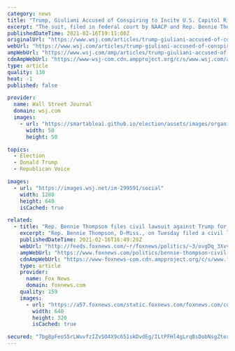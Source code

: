 ```yaml
---
category: news
title: "Trump, Giuliani Accused of Conspiring to Incite U.S. Capitol Riot in New Lawsuit"
excerpt: "The suit, filed in federal court by NAACP and Rep. Bennie Thompson (D., Miss.), also names the Proud Boys and Oath Keepers."
publishedDateTime: 2021-02-16T19:11:00Z
originalUrl: "https://www.wsj.com/articles/trump-giuliani-accused-of-conspiring-to-incite-a-riot-in-new-lawsuit-11613491170"
webUrl: "https://www.wsj.com/articles/trump-giuliani-accused-of-conspiring-to-incite-a-riot-in-new-lawsuit-11613491170"
ampWebUrl: "https://www.wsj.com/amp/articles/trump-giuliani-accused-of-conspiring-to-incite-a-riot-in-new-lawsuit-11613491170"
cdnAmpWebUrl: "https://www-wsj-com.cdn.ampproject.org/c/s/www.wsj.com/amp/articles/trump-giuliani-accused-of-conspiring-to-incite-a-riot-in-new-lawsuit-11613491170"
type: article
quality: 130
heat: -1
published: false

provider:
  name: Wall Street Journal
  domain: wsj.com
  images:
    - url: "https://smartableai.github.io/election/assets/images/organizations/wsj.com-50x50.jpg"
      width: 50
      height: 50

topics:
  - Election
  - Donald Trump
  - Republican Voice

images:
  - url: "https://images.wsj.net/im-299591/social"
    width: 1280
    height: 640
    isCached: true

related:
  - title: "Rep. Bennie Thompson files civil lawsuit against Trump for Jan. 6 riot: 'We must hold him accountable'"
    excerpt: "Rep. Bennie Thompson, D-Miss., on Tuesday filed a civil lawsuit against former President Trump, accusing him of inciting the deadly Jan. 6 Capitol riot and conspiring with attorney Rudy Giuliani and extremist groups to stop Congress from certifying President Biden's Electoral College win."
    publishedDateTime: 2021-02-16T16:49:28Z
    webUrl: "http://feeds.foxnews.com/~r/foxnews/politics/~3/ovgDq_3Xvvs/bennie-thompson-civil-lawsuit-trump-capitol-riot-giuliani"
    ampWebUrl: "https://www.foxnews.com/politics/bennie-thompson-civil-lawsuit-trump-capitol-riot-giuliani.amp"
    cdnAmpWebUrl: "https://www-foxnews-com.cdn.ampproject.org/c/s/www.foxnews.com/politics/bennie-thompson-civil-lawsuit-trump-capitol-riot-giuliani.amp"
    type: article
    provider:
      name: Fox News
      domain: foxnews.com
    quality: 159
    images:
      - url: "https://a57.foxnews.com/static.foxnews.com/foxnews.com/content/uploads/2020/08/640/320/Bennie-Thompson.jpg?ve=1&tl=1"
        width: 640
        height: 320
        isCached: true

secured: "7bg8pFeoS5rLWuvfzIZvSO4X9c651skDvdEg/ILtPFHl4gLrqBsDobNsgZtexxmOs/q9OB0ixpuMK0q4DUblUlt5nuY0goYQVMsnicKIkT8QJE4QAoqSF02ffeiop6jHklea/bRsdtfQWVLBzXx6kBDQ/IO8ANTi5MD3+qXKx7/Qlkqt36ZHOcpRlUmBOxjtlNN8NUVTVZdKfLuFrOOMzNzeGwv0xJfDU18EKCN58pdxMjXV8yVtAusBql2mjzKnMCT1NS/FvrYtYwBlUZSbyRum5PT8pUDnpapTH3lN/WjhBuMaRzye+/HADmYflTpS1FRqX2K97a5FmHi3Xl+tW23z44njD9o2KyaH5lVpcpU=;TySHtP5YyX/hHrasRBbIQw=="
---
```


